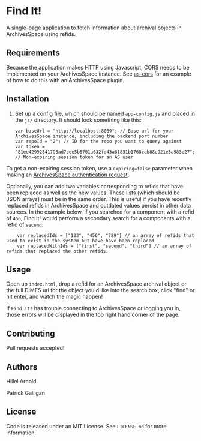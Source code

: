 # Find It!

A single-page application to fetch information about archival objects in ArchivesSpace using refids.

## Requirements

Because the application makes HTTP using Javascript, CORS needs to be implemented on your ArchivesSpace instance. See [as-cors](https://github.com/RockefellerArchiveCenter/as-cors) for an example of how to do this with an ArchivesSpace plugin.

## Installation

1.  Set up a config file, which should be named `app-config.js` and placed in the `js/` directory. It should look something like this:

        var baseUrl = "http://localhost:8089"; // Base url for your ArchivesSpace instance, including the backend port number
        var repoId = "2"; // ID for the repo you want to query against
        var token = "81ee42992541795ad7cee5b5701a632fd43a61831b1768cab88e921e3a983e27"; // Non-expiring session token for an AS user

To get a non-expiring session token, use a `expiring=false` parameter when making an [ArchivesSpace authentication request](http://archivesspace.github.io/archivesspace/api/#authentication).

Optionally, you can add two variables corresponding to refids that have been replaced as well as the new values. These lists (which should be JSON arrays) must be in the same order. This is useful if you have recently replaced refids in ArchivesSpace and outdated values persist in other data sources. In the example below, if you searched for a component with a refid of `456`, Find It! would perform a secondary search for a components with a refid of `second`:

        var replacedIds = ["123", "456", "789"] // an array of refids that used to exist in the system but have have been replaced
        var replacedWithIds = ["first", "second", "third"] // an array of refids that replaced the other refids.

## Usage

Open up `index.html`, drop a refid for an ArchivesSpace archival object or the full DIMES url for the object you'd like into the search box, click "find" or hit enter, and watch the magic happen!

If `Find It!` has trouble connecting to ArchivesSpace or logging you in, those errors will be displayed in the top right hand corner of the page.

## Contributing

Pull requests accepted!

## Authors

Hillel Arnold

Patrick Galligan

## License

Code is released under an MIT License. See `LICENSE.md` for more information.
